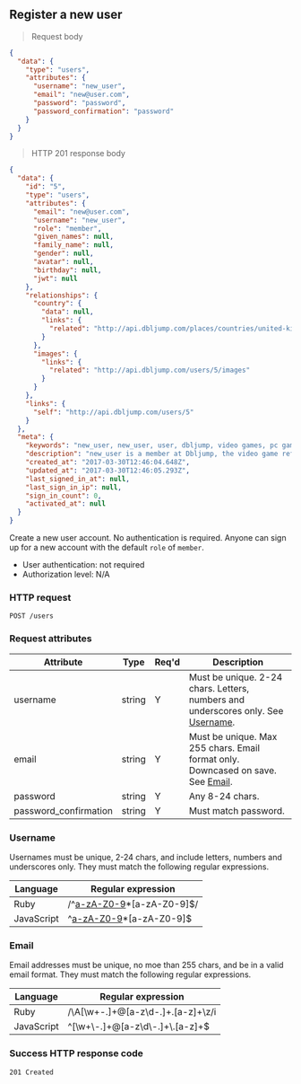 ## <a name="users_create"></a>Register a new user

> Request body

```JSON
{
  "data": {
    "type": "users",
    "attributes": {
      "username": "new_user",
      "email": "new@user.com",
      "password": "password",
      "password_confirmation": "password"
    }
  }
}
```

> HTTP 201 response body

```JSON
{
  "data": {
    "id": "5",
    "type": "users",
    "attributes": {
      "email": "new@user.com",
      "username": "new_user",
      "role": "member",
      "given_names": null,
      "family_name": null,
      "gender": null,
      "avatar": null,
      "birthday": null,
      "jwt": null
    },
    "relationships": {
      "country": {
        "data": null,
        "links": {
          "related": "http://api.dbljump.com/places/countries/united-kingdom"
        }
      },
      "images": {
        "links": {
          "related": "http://api.dbljump.com/users/5/images"
        }
      }
    },
    "links": {
      "self": "http://api.dbljump.com/users/5"
    }
  },
  "meta": {
    "keywords": "new_user, new_user, user, dbljump, video games, pc games, gaming",
    "description": "new_user is a member at Dbljump, the video game reference.",
    "created_at": "2017-03-30T12:46:04.648Z",
    "updated_at": "2017-03-30T12:46:05.293Z",
    "last_signed_in_at": null,
    "last_sign_in_ip": null,
    "sign_in_count": 0,
    "activated_at": null
  }
}
```

Create a new user account. No authentication is required. Anyone can sign up for a new account with the default `role` of `member`.

* User authentication: not required
* Authorization level: N/A

### HTTP request

`POST /users`

### Request attributes

Attribute | Type | Req'd | Description
--------- | ---- | ----- | -----------
username | string | Y | Must be unique. 2-24 chars. Letters, numbers and underscores only. See [Username](#user_username).
email | string | Y | Must be unique. Max 255 chars. Email format only. Downcased on save. See [Email](#user_email).
password | string | Y | Any 8-24 chars.
password_confirmation | string | Y | Must match password.

### <a name="user_username"></a>Username

Usernames must be unique, 2-24 chars, and include letters, numbers and underscores only. They must match the following regular expressions.

Language | Regular expression
-------- | ------------------
Ruby | /^[a-zA-Z0-9](\w/&#124;\.)*[a-zA-Z0-9]$/
JavaScript | ^[a-zA-Z0-9](\\w&#124;\\.)*[a-zA-Z0-9]$

### <a name="user_email"></a>Email

Email addresses must be unique, no moe than 255 chars, and be in a valid email format. They must match the following regular expressions.

Language | Regular expression
-------- | ------------------
Ruby | /\A[\w+\-.]+@[a-z\d\-.]+\.[a-z]+\z/i
JavaScript | ^[\\w+\\-.]+@[a-z\\d\\-.]+\\.[a-z]+$

### Success HTTP response code

`201 Created`
